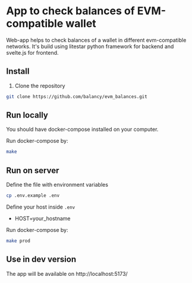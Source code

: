 # App to check balances of EVM-compatible wallet

Web-app helps to check balances of a wallet in different evm-compatible networks.
It's build using litestar python framework for backend and svelte.js for frontend.

## Install

1. Clone the repository

```sh
git clone https://github.com/balancy/evm_balances.git
```

## Run locally
You should have docker-compose installed on your computer.

Run docker-compose by:
```sh
make
```

## Run on server
Define the file with environment variables

```sh
cp .env.example .env
```

Define your host inside `.env`
- HOST=your_hostname

Run docker-compose by:
```sh
make prod
```

## Use in dev version
The app will be available on http://localhost:5173/